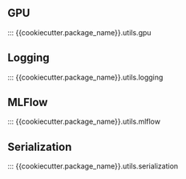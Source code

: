 ## GPU

::: {{cookiecutter.package_name}}.utils.gpu

## Logging

::: {{cookiecutter.package_name}}.utils.logging

## MLFlow

::: {{cookiecutter.package_name}}.utils.mlflow

## Serialization

::: {{cookiecutter.package_name}}.utils.serialization
